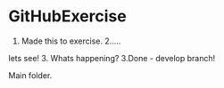 # GitHubExercise
1. Made this to exercise.
2.....

lets see!
3. Whats happening?
3.Done - develop branch!



Main folder.

